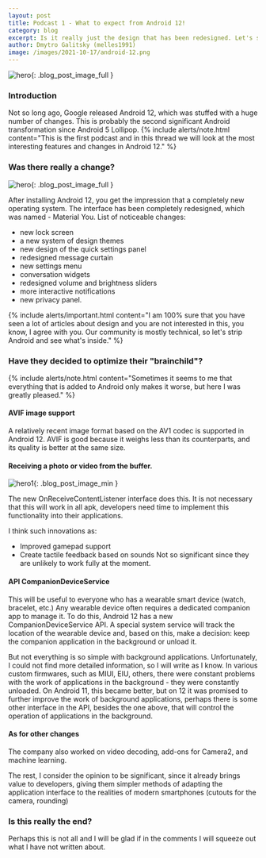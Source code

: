 ```yaml
---
layout: post
title: Podcast 1 - What to expect from Android 12!
category: blog
excerpt: Is it really just the design that has been redesigned. Let's see what's under the "hood" of this monster.
author: Dmytro Galitsky (melles1991)
image: /images/2021-10-17/android-12.png
---
```


![hero]({{site.url}}/{{page.image}}){: .blog_post_image_full }

### Introduction

Not so long ago, Google released Android 12, which was stuffed with a huge number of changes. This is probably the second significant Android transformation since Android 5 Lollipop.
{% include alerts/note.html content="This is the first podcast and in this thread we will look at the most interesting features and changes in Android 12." %}

### Was there really a change?

![hero]({{site.url}}/images/2021-05-19/android-12.png){: .blog_post_image_full }

After installing Android 12, you get the impression that a completely new operating system.
The interface has been completely redesigned, which was named - Material You.
List of noticeable changes:
+ new lock screen
+ a new system of design themes
+ new design of the quick settings panel
+ redesigned message curtain
+ new settings menu
+ conversation widgets
+ redesigned volume and brightness sliders
+ more interactive notifications
+ new privacy panel.

{% include alerts/important.html content="I am 100% sure that you have seen a lot of articles about design and you are not interested in this, you know, I agree with you. Our community is mostly technical, so let's strip Android and see what's inside." %}

### Have they decided to optimize their "brainchild"?

{% include alerts/note.html content="Sometimes it seems to me that everything that is added to Android only makes it worse, but here I was greatly pleased." %}

#### AVIF image support
A relatively recent image format based on the AV1 codec is supported in Android 12. AVIF is good because it weighs less than its counterparts, and its quality is better at the same size.

#### Receiving a photo or video from the buffer.

![hero1]({{site.url}}/images/2021-10-17/android-12-OnReceiveContentListener.gif){: .blog_post_image_min }

The new OnReceiveContentListener interface does this. It is not necessary that this will work in all apk, developers need time to implement this functionality into their applications.

I think such innovations as:
+ Improved gamepad support
+ Create tactile feedback based on sounds
Not so significant since they are unlikely to work fully at the moment.

#### API CompanionDeviceService
This will be useful to everyone who has a wearable smart device (watch, bracelet, etc.)
Any wearable device often requires a dedicated companion app to manage it.
To do this, Android 12 has a new CompanionDeviceService API. A special system service will track the location of the wearable device and, based on this, make a decision: keep the companion application in the background or unload it.

But not everything is so simple with background applications. Unfortunately, I could not find more detailed information, so I will write as I know.
In various custom firmwares, such as MIUI, EIU, others, there were constant problems with the work of applications in the background - they were constantly unloaded. 
On Android 11, this became better, but on 12 it was promised to further improve the work of background applications, perhaps there is some other interface in the API, besides the one above, that will control the operation of applications in the background.

#### As for other changes
The company also worked on video decoding, add-ons for Camera2, and machine learning.

The rest, I consider the opinion to be significant, since it already brings value to developers, giving them simpler methods of adapting the application interface to the realities of modern smartphones (cutouts for the camera, rounding)

### Is this really the end?

Perhaps this is not all and I will be glad if in the comments I will squeeze out what I have not written about.
